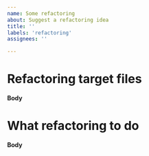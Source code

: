 ```yaml
---
name: Some refactoring
about: Suggest a refactoring idea
title: ''
labels: 'refactoring'
assignees: ''

---
```


# Refactoring target files
**Body**

# What refactoring to do
**Body**
